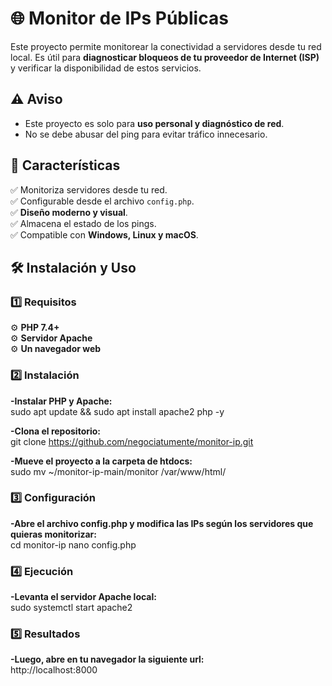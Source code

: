 # 🌐 Monitor de IPs Públicas  
Este proyecto permite monitorear la conectividad a servidores desde tu red local. Es útil para **diagnosticar bloqueos de tu proveedor de Internet (ISP)** y verificar la disponibilidad de estos servicios.  

## ⚠️ Aviso  
- Este proyecto es solo para **uso personal y diagnóstico de red**.  
- No se debe abusar del ping para evitar tráfico innecesario.
  
## 🚀 Características  
✅ Monitoriza servidores desde tu red.  
✅ Configurable desde el archivo `config.php`.  
✅ **Diseño moderno y visual**.  
✅ Almacena el estado de los pings.  
✅ Compatible con **Windows, Linux y macOS**.  

## 🛠️ Instalación y Uso  

### 1️⃣ Requisitos  
⚙️ **PHP 7.4+**  
⚙️ **Servidor Apache**  
⚙️ **Un navegador web**    

### 2️⃣ Instalación  
**-Instalar PHP y Apache:**  
sudo apt update && sudo apt install apache2 php -y

**-Clona el repositorio:**  
git clone https://github.com/negociatumente/monitor-ip.git

**-Mueve el proyecto a la carpeta de htdocs:**  
sudo mv ~/monitor-ip-main/monitor /var/www/html/

### 3️⃣ Configuración
**-Abre el archivo config.php y modifica las IPs según los servidores que quieras monitorizar:**  
cd monitor-ip
nano config.php

### 4️⃣ Ejecución
**-Levanta el servidor Apache local:**  
sudo systemctl start apache2

### 5️⃣ Resultados
**-Luego, abre en tu navegador la siguiente url:**    
http://localhost:8000

